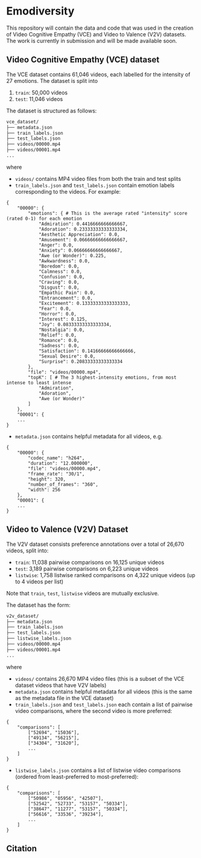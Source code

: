 # Emodiversity

This repository will contain the data and code that was used in the creation of Video Cognitive Empathy (VCE) and Video to Valence (V2V) datasets. 
The work is currently in submission and will be made available soon.

## Video Cognitive Empathy (VCE) dataset
The VCE dataset contains 61,046 videos, each labelled for the intensity of 27 emotions. The dataset is split into
1. `train`: 50,000 videos
2. `test`: 11,046 videos

The dataset is structured as follows:

```bash
vce_dataset/
├── metadata.json
├── train_labels.json
├── test_labels.json
├── videos/00000.mp4
├── videos/00001.mp4
...
```
where
- `videos/` contains MP4 video files from both the train and test splits 
- `train_labels.json` and `test_labels.json` contain emotion labels corresponding to the videos. For example:
```
{
    "00000": {
        "emotions": { # This is the average rated "intensity" score (rated 0-1) for each emotion
            "Admiration": 0.4416666666666667,
            "Adoration": 0.23333333333333334,
            "Aesthetic Appreciation": 0.0,
            "Amusement": 0.06666666666666667,
            "Anger": 0.0,
            "Anxiety": 0.06666666666666667,
            "Awe (or Wonder)": 0.225,
            "Awkwardness": 0.0,
            "Boredom": 0.0,
            "Calmness": 0.0,
            "Confusion": 0.0,
            "Craving": 0.0,
            "Disgust": 0.0,
            "Empathic Pain": 0.0,
            "Entrancement": 0.0,
            "Excitement": 0.13333333333333333,
            "Fear": 0.0,
            "Horror": 0.0,
            "Interest": 0.125,
            "Joy": 0.08333333333333334,
            "Nostalgia": 0.0,
            "Relief": 0.0,
            "Romance": 0.0,
            "Sadness": 0.0,
            "Satisfaction": 0.14166666666666666,
            "Sexual Desire": 0.0,
            "Surprise": 0.20833333333333334
        },
        "file": "videos/00000.mp4",
        "topK": [ # The 3 highest-intensity emotions, from most intense to least intense
            "Admiration",
            "Adoration",
            "Awe (or Wonder)"
        ]
    },
    "00001": {
    ...
}
```
- `metadata.json` contains helpful metadata for all videos, e.g.
```
{
    "00000": {
        "codec_name": "h264",
        "duration": "12.000000",
        "file": "videos/00000.mp4",
        "frame_rate": "30/1",
        "height": 320,
        "number_of_frames": "360",
        "width": 256
    },
    "00001": {
    ...
}
```


## Video to Valence (V2V) Dataset
The V2V dataset consists preference annotations over a total of 26,670 videos, split into:
- `train`: 11,038 pairwise comparisons on 16,125 unique videos
- `test`: 3,189 pairwise comparisons on 6,223 unique videos
- `listwise`: 1,758 listwise ranked comparisons on 4,322 unique videos (up to 4 videos per list)

Note that `train`, `test`, `listwise` videos are mutually exclusive.

The dataset has the form:
```bash
v2v_dataset/
├── metadata.json
├── train_labels.json
├── test_labels.json
├── listwise_labels.json
├── videos/00000.mp4
├── videos/00001.mp4
...
```
where
- `videos/` contains 26,670 MP4 video files (this is a subset of the VCE dataset videos that have V2V labels)
- `metadata.json` contains helpful metadata for all videos (this is the same as the metadata file in the VCE dataset)
- `train_labels.json` and `test_labels.json` each contain a list of pairwise video comparisons, where the second video is more preferred:
```
{
    "comparisons": [
        ["52694", "15036"],
        ["49134", "56215"],
        ["34304", "31620"],
        ...
    ]
}
```
- `listwise_labels.json` contains a list of listwise video comparisons (ordered from least-preferred to most-preferred):
```
{
    "comparisons": [
        ["50986", "05956", "42507"],
        ["52542", "52733", "53157", "50334"],
        ["38647", "11277", "53157", "50334"],
        ["56616", "33536", "39234"],
        ...
    ]
}
```

## Citation
